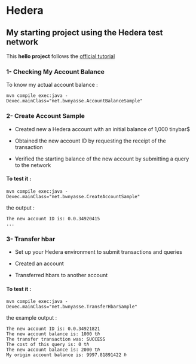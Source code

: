 # Hedera 

## My starting project using the Hedera test network 

This **hello project** follows the [official tutorial](https://docs.hedera.com/guides/getting-started/introduction)

### 1- Checking My Account Balance

To know my actual account balance : 

    mvn compile exec:java -Dexec.mainClass="net.bwnyasse.AccountBalanceSample"

### 2- Create Account Sample

- Created new a Hedera account with an initial balance of 1,000 tinybar$

- Obtained the new account ID by requesting the receipt of the transaction

- Verified the starting balance of the new account by submitting a query to the network

#### To test it : 

    mvn compile exec:java -Dexec.mainClass="net.bwnyasse.CreateAccountSample"

the output : 

    The new account ID is: 0.0.34920415
    ...


### 3- Transfer hbar

- Set up your Hedera environment to submit transactions and queries

- Created an account

- Transferred hbars to another account

#### To test it : 

    mvn compile exec:java -Dexec.mainClass="net.bwnyasse.TransferHbarSample"

the example output : 

    The new account ID is: 0.0.34921821
    The new account balance is: 1000 tℏ
    The transfer transaction was: SUCCESS
    The cost of this query is: 0 tℏ
    The new account balance is: 2000 tℏ
    My origin account balance is: 9997.81891422 ℏ